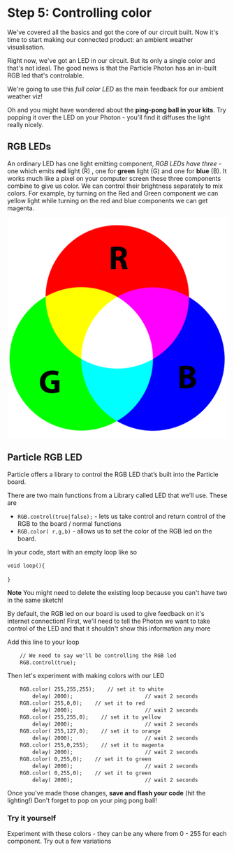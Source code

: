 # Step 5: Controlling color 

We've covered all the basics and got the core of our circuit built. Now it's time to start making our connected product: an ambient weather visualisation. 

Right now, we've got an LED in our circuit. But its only a single color and that's not ideal. The good news is that the Particle Photon has an in-built RGB led that's controlable.

We're going to use this _full color LED_ as the main feedback for our ambient weather viz! 

Oh and you might have wondered about the __ping-pong ball in your kits__. Try popping it over the LED on your Photon - you'll find it diffuses the light really nicely. 

## RGB LEDs

An ordinary LED has one light emitting component, _RGB LEDs have three_ - one which emits __red__ light (R) , one for __green__ light (G) and one for __blue__ (B). It works much like a pixel on your computer screen these three components combine to give us color. We can control their brightness separately to mix colors. For example, by turning on the Red and Green component we can yellow light while turning on the red and blue components we can get magenta. 

![Color Mixing - Image from Wikipedia](AdditiveColor.png)


## Particle RGB LED

Particle offers a library to control the RGB LED that’s built into the Particle board.

There are two main functions from a Library called LED that we’ll use. These are

- `RGB.control(true|false);` - lets us take control and return control of the RGB to the board / normal functions
- `RGB.color( r,g,b)` - allows us to set the color of the RGB led on the board.

In your code, start with an empty loop like so

````
void loop(){

}
````
__Note__ You might need to delete the existing loop because you can't have two in the same sketch!

By default, the RGB led on our board is used to give feedback on it's internet connection! First, we'll need to tell the Photon we want to take control of the LED and that it shouldn't show this information any more

Add this line to your loop

````
    // We need to say we'll be controlling the RGB led
    RGB.control(true);
````

Then let's experiment with making colors with our LED 
````
    RGB.color( 255,255,255);    // set it to white
		delay( 2000);						// wait 2 seconds
    RGB.color( 255,0,0);    // set it to red
		delay( 2000);						// wait 2 seconds
    RGB.color( 255,255,0);    // set it to yellow
		delay( 2000);						// wait 2 seconds
    RGB.color( 255,127,0);    // set it to orange
		delay( 2000);						// wait 2 seconds
    RGB.color( 255,0,255);    // set it to magenta
		delay( 2000);						// wait 2 seconds
    RGB.color( 0,255,0);    // set it to green
		delay( 2000);						// wait 2 seconds
    RGB.color( 0,255,0);    // set it to green
		delay( 2000);						// wait 2 seconds

````

Once you've made those changes, __save and flash your code__ (hit the lighting!) Don't forget to pop on your ping pong ball!

### Try it yourself

Experiment with these colors - they can be any where from 0 - 255 for each component. Try out a few variations 


